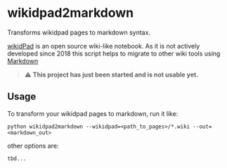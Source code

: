 # wikidpad2markdown
Transforms wikidpad pages to markdown syntax.

[wikidPad](https://wikidpad.sourceforge.net/) is an open source wiki-like notebook. 
As it is not actively developed since 2018 this script helps to migrate to other wiki tools using [Markdown](https://markdown.de/)

> :warning: **This project has just been started and is not usable yet.**

## Usage

To transform your wikidpad pages to markdown, run it like:

    python wikidpad2markdown --wikidpad=<path_to_pages>/*.wiki --out=<markdown_out>

other options are:

    tbd...
